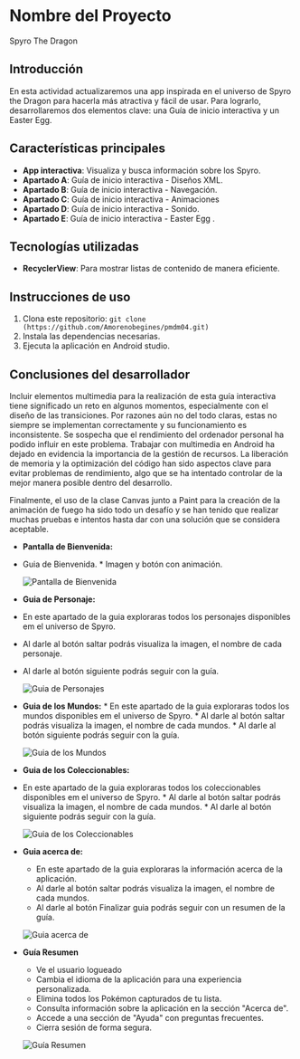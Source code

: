 # Nombre del Proyecto
Spyro The Dragon

## Introducción
En esta actividad actualizaremos una app inspirada en el universo de Spyro the Dragon para hacerla más atractiva y fácil de usar. Para lograrlo, desarrollaremos dos elementos clave: una Guía de inicio interactiva y un Easter Egg.

## Características principales
- **App interactiva**: Visualiza y busca información sobre los Spyro.
- **Apartado A**: Guía de inicio interactiva - Diseños XML.
- **Apartado B**: Guía de inicio interactiva - Navegación.
- **Apartado C**: Guía de inicio interactiva - Animaciones
- **Apartado D**: Guía de inicio interactiva - Sonido.
- **Apartado E**: Guía de inicio interactiva - Easter Egg
.

## Tecnologías utilizadas
- **RecyclerView**: Para mostrar listas de contenido de manera eficiente.

## Instrucciones de uso
1. Clona este repositorio: `git clone (https://github.com/Amorenobegines/pmdm04.git)`
2. Instala las dependencias necesarias.
3. Ejecuta la aplicación en Android studio.

## Conclusiones del desarrollador
Incluir elementos multimedia para la realización de esta guía interactiva tiene significado un reto en algunos momentos, especialmente con el diseño de las transiciones. Por razones aún no del todo claras, estas no siempre se implementan correctamente y su funcionamiento es inconsistente. Se sospecha que el rendimiento del ordenador personal ha podido influir en este problema. Trabajar con multimedia en Android ha dejado en evidencia la importancia de la gestión de recursos. La liberación de memoria y la optimización del código han sido aspectos clave para evitar problemas de rendimiento, algo que se ha intentado controlar de la mejor manera posible dentro del desarrollo.

Finalmente, el uso de la clase Canvas junto a Paint para la creación de la animación de fuego ha sido todo un desafío y se han tenido que realizar muchas pruebas e intentos hasta dar con una solución que se considera aceptable.

*   **Pantalla de Bienvenida:**
   *   Guia de Bienvenida.
    *  Imagen y botón con animación.
    
        ![Pantalla de Bienvenida](https://imgur.com/a/og1RXyE)

 *   **Guia de Personaje:**
   *   En este apartado de la guia exploraras todos los personajes disponibles em el universo de Spyro.
   *   Al darle al botón saltar podrás visualiza la imagen, el nombre de cada personaje.
   *    Al darle al botón siguiente podrás seguir con la guía.
    
        ![Guia de Personajes](https://imgur.com/z8uCwX6.png)
    
 *    **Guia de los Mundos:**
    *  En este apartado de la guia exploraras todos los mundos disponibles em el universo de Spyro.
    *   Al darle al botón saltar podrás visualiza la imagen, el nombre de cada mundos.
    *    Al darle al botón siguiente podrás seguir con la guía.
    
        ![Guia de los Mundos](https://imgur.com/OqB3MoK.png)

*    **Guia de los Coleccionables:**
   *  En este apartado de la guia exploraras todos los coleccionables disponibles em el universo de Spyro.
    *   Al darle al botón saltar podrás visualiza la imagen, el nombre de cada mundos.
    *    Al darle al botón siguiente podrás seguir con la guía.
    
        ![Guia de los Coleccionables](C:\Users\Alicia\AndroidStudioProjects\SpyroTheDragon\app\src\main\assets\cap_colleccionable)
    
*   **Guia acerca de:**
    *  En este apartado de la guia exploraras la información acerca de la aplicación.
    *   Al darle al botón saltar podrás visualiza la imagen, el nombre de cada mundos.
    *    Al darle al botón Finalizar guia podrás seguir con un resumen de la guía.
      
    ![Guia acerca de](https://imgur.com/tNDTPz1.png)

    
*   **Guía Resumen**
    *   Ve el usuario logueado  
    *   Cambia el idioma de la aplicación para una experiencia personalizada.
    *   Elimina todos los Pokémon capturados de tu lista.
    *   Consulta información sobre la aplicación en la sección "Acerca de".
    *   Accede a una sección de "Ayuda" con preguntas frecuentes.
    *   Cierra sesión de forma segura.
      
    ![Guía Resumen](https://imgur.com/tNDTPz1.png)
        
